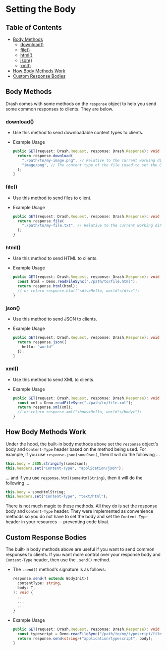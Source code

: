 # Setting the Body

## Table of Contents

* [Body Methods]()
  * [download()](#download)
  * [file()](#file)
  * [html()](#html)
  * [json()](#json)
  * [xml()](#xml)
* [How Body Methods Work](#how-body-methods-work)
* [Custom Response Bodies](#custom-response-bodies)

## Body Methods

Drash comes with some methods on the `response` object to help you send some common responses to clients. They are below.

### download()

* Use this method to send downloadable content types to clients.
* Example Usage

  ```typescript
  public GET(request: Drash.Request, response: Drash.Response): void {
    return response.download(
      "./path/to/my-image.png", // Relative to the current working directory that executed the entrypoint script
      "image/png", // The content type of the file (used to set the Content-Type header on the response)
    );
  }
  ```

### file()

* Use this method to send files to client.
* Example Usage

  ```typescript
  public GET(request: Drash.Request, response: Drash.Response): void {
    return response.file(
      "./path/to/my-file.txt", // Relative to the current working directory that executed the entrypoint script
    );
  }
  ```

### html()

* Use this method to send HTML to clients.
* Example Usage

  ```typescript
  public GET(request: Drash.Request, response: Drash.Response): void {
    const html = Deno.readFileSync("./path/to/file.html");
    return response.html(html);
    // or return response.html("<div>Hello, world!</div>");
  }
  ```

### json()

* Use this method to send JSON to clients.
* Example Usage

  ```typescript
  public GET(request: Drash.Request, response: Drash.Response): void {
    return response.json({
      hello: "world"
    });
  }
  ```

### xml()

* Use this method to send XML to clients.
* Example Usage

  ```typescript
  public GET(request: Drash.Request, response: Drash.Response): void {
    const xml = Deno.readFileSync("./path/to/file.xml");
    return response.xml(xml);
    // or return response.xml("<body>Hello, world!</body>");
  }
  ```

## How Body Methods Work

Under the hood, the built-in body methods above set the `response` object's body and `Content-Type` header based on the method being used. For example, if you use `response.json(someJson)`, then it will do the following ...

```typescript
this.body = JSON.stringify(someJson);
this.headers.set("Content-Type", "application/json");
```

... and if you use `response.html(someHtmlString)`, then it will do the following ...

```typescript
this.body = someHtmlString;
this.headers.set("Content-Type", "text/html");
```

There is not much magic to these methods. All they do is set the response body and `Content-Type` header. They were implemented as convenience methods so you do not have to set the body and set the `Content-Type` header in your resources -- preventing code bloat.

## Custom Response Bodies

The built-in body methods above are useful if you want to send common responses to clients. If you want more control over your response body and `Content-Type` header, then use the `.send()` method.

* The `.send()` method's signature is as follows:

  ```typescript
  response.send<T extends BodyInit>(
    contentType: string,
    body: T,
  ): void {
    ...
    ...
    ...
  }
  ```

* Example Usage

  ```typescript
  public GET(request: Drash.Request, response: Drash.Response): void {
    const typescript = Deno.readFileSync("/path/to/my/typescript/file.ts");
    return response.send<string>("application/typescript", body);
  }
  ```
